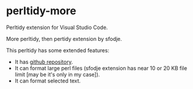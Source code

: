 # perltidy-more

Perltidy extension for Visual Studio Code.

More perltidy, then pertidy extension by sfodje.

This perltidy has some extended features:

- It has [github repository](https://github.com/kak-tus/perltidy-more).
- It can format large perl files (sfodje extension has near 10 or 20 KB
file limit [may be it's only in my case]).
- It can format selected text.
